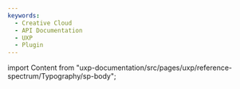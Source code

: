 ```yaml
---
keywords:
  - Creative Cloud
  - API Documentation
  - UXP
  - Plugin
---
```



import Content from "uxp-documentation/src/pages/uxp/reference-spectrum/Typography/sp-body";

<Content query="product=xd"/>
